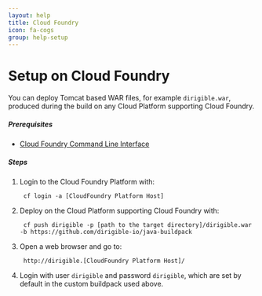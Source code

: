 ```yaml
---
layout: help
title: Cloud Foundry
icon: fa-cogs
group: help-setup
---
```


Setup on Cloud Foundry
===


You can deploy Tomcat based WAR files, for example `dirigible.war`, produced during the build on any Cloud Platform supporting Cloud Foundry.

##### Prerequisites

- [Cloud Foundry Command Line Interface](http://docs.cloudfoundry.org/devguide/installcf/install-go-cli.html)

##### Steps

1. Login to the Cloud Foundry Platform with:

		cf login -a [CloudFoundry Platform Host]

2. Deploy on the Cloud Platform supporting Cloud Foundry with:

		cf push dirigible -p [path to the target directory]/dirigible.war -b https://github.com/dirigible-io/java-buildpack

3. Open a web browser and go to:

        http://dirigible.[CloudFoundry Platform Host]/

4. Login with user `dirigible` and password `dirigible`, which are set by default in the custom buildpack used above.
